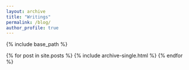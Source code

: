 ```yaml
---
layout: archive
title: "Writings"
permalink: /blog/
author_profile: true
---
```


{% include base_path %}

{% for post in site.posts %} {% include archive-single.html %} {% endfor %}
